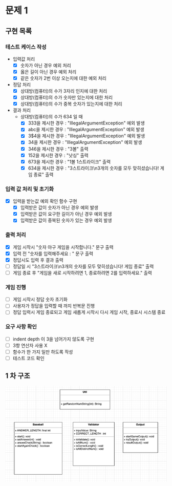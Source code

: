 # 문제 1
## 구현 목록
### 테스트 케이스 작성
* 입력값 처리
  - [X] 숫자가 아닌 경우 예외 처리 
  - [X] 옳은 길이 아닌 경우 예외 처리
  - [X] 같은 숫자가 2번 이상 오는지에 대한 예외 처리
* 정답 처리
  - [X]  상대방(컴퓨터)의 수가 3자리 인지에 대한 처리
  - [X]  상대방(컴퓨터)의 수가 숫자만 있는지에 대한 처리
  - [X]  상대방(컴퓨터)의 수가 중복 숫자가 있는지에 대한 처리
* 결과 처리
  * 상대방(컴퓨터)의 수가 634 일 때
    - [X] 333을 제시한 경우 : "IllegalArgumentException" 예외 발생
    - [X] abc을 제시한 경우 : "IllegalArgumentException" 예외 발생
    - [X] 3$4을 제시한 경우 : "IllegalArgumentException" 예외 발생
    - [X] 34을 제시한 경우 : "IllegalArgumentException" 예외 발생
    - [X] 346을 제시한 경우 : "3볼" 출력
    - [X] 152을 제시한 경우 : "낫싱" 출력
    - [X] 673을 제시한 경우 : "1볼 1스트라이크" 출력
    - [X] 634을 제시한 경우 : "3스트라이크\n3개의 숫자를 모두 맞히셨습니다! 게임 종료" 출력

### 입력 값 처리 및 초기화
- [X] 입력을 받는값 예외 확인 함수 구현
  - [X] 입력받은 값이 숫자가 아닌 경우 예외 발생
  - [X] 입력받은 값이 요구한 길이가 아닌 경우 예외 발생
  - [X] 입력받은 값이 중복된 숫자가 있는 경우 예외 발생
### 출력 처리
- [X] 게임 시작시 "숫자 야구 게임을 시작합니다." 문구 출력
- [X] 입력 전 "숫자를 입력해주세요 : " 문구 출력
- [X] 정답시도 입력 후 결과 출력
- [ ] 정답일 시  "3스트라이크\n3개의 숫자를 모두 맞히셨습니다! 게임 종료" 출력
- [ ] 게임 종료 후 "게임을 새로 시작하려면 1, 종료하려면 2를 입력하세요." 출력
### 게임 진행
- [ ] 게임 시작시 정답 숫자 초기화
- [ ] 사용자가 정답을 입력할 때 까지 반복문 진행
- [ ] 정답 입력시 게임 종료되고 게임 새롭게 시작시 다시 게임 시작, 종료시 시스템 종료
### 요구 사항 확인
- [ ] indent depth 이 3을 넘어가지 않도록 구현
- [ ] 3항 연산자 사용 X
- [ ] 함수가 한 가지 일만 하도록 작성
- [ ] 테스트 코드 확인

## 1 차 구조
![img.png](img.png)